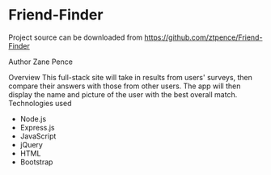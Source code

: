 # Friend-Finder

Project source can be downloaded from <a href="https://github.com/ztpence/Friend-Finder">https://github.com/ztpence/Friend-Finder

Author
Zane Pence

Overview
This full-stack site will take in results from users' surveys, then compare their answers with those from other users. The app will then display the name and picture of the user with the best overall match.
Technologies used

- Node.js
- Express.js
- JavaScript
- jQuery
- HTML
- Bootstrap
